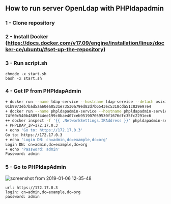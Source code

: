 ## How to run server OpenLdap with PHPldapadmin
  ### 1 - Clone repository
  ### 2 - Install Docker (https://docs.docker.com/v17.09/engine/installation/linux/docker-ce/ubuntu/#set-up-the-repository)
  ### 3 - Run script.sh
```console
chmode -x start.sh 
bash -x start.sh
```
  ### 4 - Get IP from PHPldapAdmin
```bash
+ docker run --name ldap-service --hostname ldap-service --detach osixia/openldap:1.1.8
01b9973eb7bad5aa60ea0531e73530a79ed82d7b6543ec5318cda51c829e97e4
+ docker run --name phpldapadmin-service --hostname phpldapadmin-service --link ldap-service:ldap-host --env PHPLDAPADMIN_LDAP_HOSTS=ldap-host --detach osixia/phpldapadmin:0.7.2
74f60c540b4889f44ee199c0bae407ceb951907059530f1676dfc35fc2291ec6
++ docker inspect -f '{{ .NetworkSettings.IPAddress }}' phpldapadmin-service
+ PHPLDAP_IP=172.17.0.3
+ echo 'Go to: https://172.17.0.3'
Go to: https://172.17.0.3
+ echo 'Login DN: cn=admin,dc=example,dc=org'
Login DN: cn=admin,dc=example,dc=org
+ echo 'Password: admin'
Password: admin
```
  ### 5 - Go to PHPldapAdmin
  ![screenshot from 2019-01-06 12-35-48](https://user-images.githubusercontent.com/12220181/50763854-280eee80-1258-11e9-9cc6-6696bda5fb24.png)
  
    url: https://172.17.0.3
    login: cn=admin,dc=example,dc=org
    password: admin
